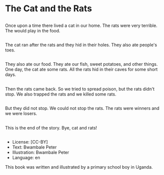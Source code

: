 # The Cat and the Rats

##
Once upon a time there lived a cat in our home. The rats were very terrible. The
would play in the food.

##
The cat ran after the rats and they hid in their holes. They also ate people's toes.

##
They also ate our food. They ate our fish,
sweet potatoes, and other things. One day, the
cat ate some rats. All the rats hid in their caves
for some short days.

##
Then the rats came back. So we tried to spread poison, but the rats didn't stop.
We also trapped the rats and we killed some rats.

##
But they did not stop. We could not stop the rats. The rats were winners and we
were losers.

##
This is the end of the story. Bye, cat and rats!

##
* License: [CC-BY]
* Text: Bwambale Peter
* Illustration: Bwambale Peter
* Language: en

This book was written and illustrated by a primary school boy in Uganda.
